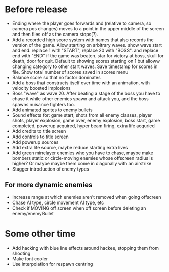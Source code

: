 # Before release

- Ending where the player goes forwards and (relative to camera, so camera pos changes) moves to a point in the upper middle of the screen and then flies off as the camera stops(?).
- Add a recorded high score system with names that also records the version of the game. Allow starting on arbitrary waves. show wave start and end. replace 1 with "START", replace 20 with "BOSS". and replace end with "END" if the game was beaten. star for victory at boss, skull for death, door for quit. Default to showing scores starting on 1 but alloww changing category to other start waves. Save timestamp for scores in file. Show total number of scores saved in scores menu
- Balance score so that no factor dominates
- Add a boss that constructs itself over time with an animation, with velocity boosted implosions
- Boss "wave" as wave 20. After beating a stage of the boss you have to chase it while other enemies spawn and attack you, and the boss spawns nuisance fighters too.
- Add animated sprites to enemy bullets
- Sound effects for: game start, shots from all enemy classes, player shots, player explosion, game over, enemy explosion, boss start, game completed, powerup acquired, hyper beam firing, extra life acquried
- Add credits to title screen
- Add controls to title screen
- Add powerup sources
- Add extra life source, maybe reduce starting extra lives
- Add green minelayer enemies who you have to chase, maybe make bombers static or circle-moving enemies whose offscreen radius is higher? Or maybe maybe them come in diagonally with an airstrike
- Stagger introduction of enemy types

## For more dynamic enemies
- Increase range at which enemies aren't removed when going offscreen
- Chase AI type, circle movement AI type, etc
- Check if MOVING off screen when off screen before deleting an enemy/enemyBullet

# Some other time
- Add hacking with blue line effects around hackee, stopping them from shooting
- Make font cooler
- Use interpolation for respawn centring
